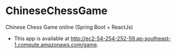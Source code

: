 # ChineseChessGame
Chinese Chess Game online (Spring Boot + ReactJs)

- This app is available at http://ec2-54-254-252-59.ap-southeast-1.compute.amazonaws.com/game.
